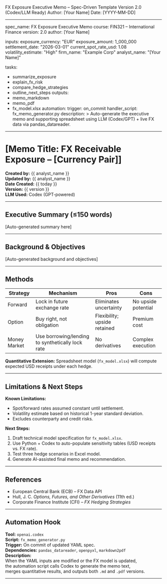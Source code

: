 FX Exposure Executive Memo – Spec-Driven Template
  Version 2.0 (Codex/LLM Ready)
  Author: [Your Name]
  Date: [YYYY-MM-DD]

---

  spec_name: FX Exposure Executive Memo
  course: FIN321 – International Finance
  version: 2.0
  author: [Your Name]

inputs:
  exposure_currency: "EUR"
  exposure_amount: 1_000_000
  settlement_date: "2026-03-01"
  current_spot_rate_usd: 1.08
  volatility_estimate: "High"
  firm_name: "Example Corp"
  analyst_name: "[Your Name]"
  
tasks:
  - summarize_exposure
  - explain_fx_risk
  - compare_hedge_strategies
  - outline_next_steps
outputs:
  - memo_markdown
  - memo_pdf
  - fx_model.xlsx
automation:
  trigger: on_commit
  handler_script: fx_memo_generator.py
  description: >
    Auto-generate the executive memo and supporting spreadsheet
    using LLM (Codex/GPT) + live FX data via pandas_datareader.
---

# [Memo Title: FX Receivable Exposure – [Currency Pair]]

**Created by:** {{ analyst_name }}  
**Updated by:** {{ analyst_name }}  
**Date Created:** {{ today }}  
**Version:** {{ version }}  
**LLM Used:** Codex (GPT-powered)  

---

## Executive Summary (≤150 words)
<!-- prompt: summarize_exposure
     Input: {exposure_currency}, {exposure_amount}, {settlement_date}, {firm_name}
     Task: Write an executive-friendly paragraph summarizing:
            - What the exposure is
            - Why hedging may be prudent
            - The strategic goal of risk mitigation
     Tone: Clear, concise, persuasive; avoid jargon.
-->
[Auto-generated summary here]

---

## Background & Objectives
<!-- prompt: explain_fx_risk
     Input: {exposure_currency}, {exposure_amount}, {settlement_date}, {volatility_estimate}
     Task:
       - Explain nature of exposure (foreign receivable → USD conversion risk)
       - Describe potential downside (weaker FX → lower USD receipts)
       - Quantify illustrative impact using current_spot_rate_usd
     Output: 1-2 paragraphs contextualizing why the CFO should consider hedging.
-->
[Auto-generated background and objectives]

---

## Methods
<!-- prompt: compare_hedge_strategies
     Task:
       - Summarize three hedge families: Forward Contract, Options, Money-Market Hedge
       - Present as a markdown table (Strategy | Mechanism | Pros | Cons)
       - Maintain executive tone, concise phrasing
-->
| Strategy | Mechanism | Pros | Cons |
|-----------|------------|------|------|
| Forward | Lock in future exchange rate | Eliminates uncertainty | No upside potential |
| Option | Buy right, not obligation | Flexibility; upside retained | Premium cost |
| Money Market | Use borrowing/lending to synthetically lock rate | No derivatives | Complex execution |

<!-- note: In later stages, link to fx_model.xlsx for quantitative hedge comparison -->
**Quantitative Extension:** Spreadsheet model (`fx_model.xlsx`) will compute expected USD receipts under each hedge.

---

## Limitations & Next Steps
<!-- prompt: outline_next_steps
     Task:
       - Identify assumptions (static interest rates, no transaction costs)
       - Specify Stage-2–3 deliverables:
           1. Technical spec for spreadsheet model (cash-flow simulation, sensitivity table)
           2. Excel model build and validation
           3. AI prompt for automated spreadsheet generation
           4. Final hedge recommendation
     Format: bullet list.
-->
**Known Limitations:**
- Spot/forward rates assumed constant until settlement.  
- Volatility estimate based on historical 1-year standard deviation.  
- Excludes counterparty and credit risks.  

**Next Steps:**
1. Draft technical model specification for `fx_model.xlsx`.  
2. Use Python + Codex to auto-populate sensitivity tables (USD receipts vs. FX rate).  
3. Test three hedge scenarios in Excel model.  
4. Generate AI-assisted final memo and recommendation.

---

## References
<!-- prompt: cite_sources
     Task: Auto-generate or insert references supporting methodology.
-->
- European Central Bank (ECB) – FX Data API  
- Hull, J. C. *Options, Futures, and Other Derivatives* (11th ed.)  
- Corporate Finance Institute (CFI) – *FX Hedging Strategies*  
---

## Automation Hook
<!-- prompt: automation_doc
     Task:
       - Describe integration for Codex/LLM automation pipeline.
       - Specify trigger and dependencies.
-->
**Tool:** `openai.codex`  
**Script:** `fx_memo_generator.py`  
**Trigger:** On commit of updated YAML spec.  
**Dependencies:** `pandas_datareader`, `openpyxl`, `markdown2pdf`  
**Description:**  
When the YAML inputs are modified or the FX model is updated,  
the automation script calls Codex to generate the memo text,  
merges quantitative results, and outputs both `.md` and `.pdf` versions.

---
